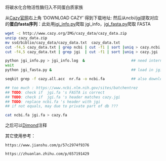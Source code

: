 
将碳水化合物活性酶归入不同蛋白质家族

从[Cazy官网](http://www.cazy.org/)右上角 ‘DOWNLOAD CAZY’ 得到下载地址: 然后从ncbi/[jgi](https://genome.jgi.doe.gov/portal/)提取对应的**蛋白fasta序列**：此处用[jgi_info.py](Cazy/jgi_info.py)爬取 jgi_info，[jgi_fasta.py](Cazy/jgi_fasta.py)爬取 FASTA
```bash
wget -c http://www.cazy.org/IMG/cazy_data/cazy_data.zip
unzip cazy_data.zip
mv ssd/biblio/cazy_data/cazy_data.txt  cazy_data.txt
cut -f4,5 cazy_data.txt | grep ncbi | cut -f1 | sort |uniq > cazy.ncbi.acc  
cut -f4,5 cazy_data.txt | grep jgi  | cut -f1 | sort |uniq > cazy.jgi

python jgi_info.py > jgi_info.log  &                     ## need internet
wait
python jgi_fasta.py &                                    ## load in jgi_info.log and get fasta from webpage

seqkit grep -f cazy.all.acc  nr.fa -o ncbi.fa            ## also download nr!!

## too much : https://www.ncbi.nlm.nih.gov/sites/batchentrez
## TODO: check if  jgi.fa 's FASTA is correct
## TODO: check if  jgi.fa 's header matches cazy.jgi
## TODO: replace ncbi.fa 's header with jgi
## if not equals, may due to private part of db ???

cat ncbi.fa jgi.fa > cazy.fa
```

之后可以[Dimond](../Blocks/BLAST.md)注释



其它使用参考：
```basj
https://www.jianshu.com/p/57c2974f9376

https://zhuanlan.zhihu.com/p/657191429
```











